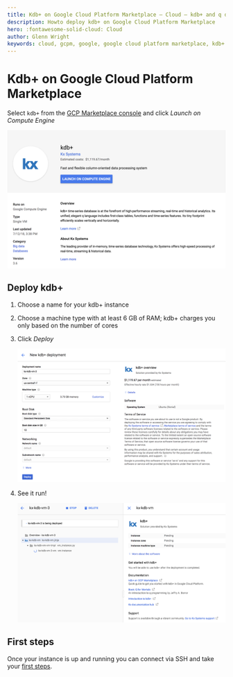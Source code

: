 ```yaml
---
title: Kdb+ on Google Cloud Platform Marketplace – Cloud – kdb+ and q documentation
description: Howto deploy kdb+ on Google Cloud Platform Marketplace
hero: :fontawesome-solid-cloud: Cloud
author: Glenn Wright
keywords: cloud, gcpm, google, google cloud platform marketplace, kdb+
---
```

# Kdb+ on Google Cloud Platform Marketplace




Select `kdb+` from the [GCP Marketplace console](https://console.cloud.google.com/marketplace/details/kx-kdb-vm-public/kdb?q=kdb%2B&id=2ea31279-c1cd-4177-872c-e569c81651d6) and click _Launch on Compute Engine_

![kdb+ on GCL](img/gcpm-landing.png)


## Deploy kdb+

1. Choose a name for your kdb+ instance
2. Choose a machine type with at least 6&nbsp;GB of RAM; kdb+ charges you only based on the number of cores
3. Click _Deploy_

    ![GCL Deploy](img/gcpm-deploy.png)

4. See it run! 

    ![GCL Deploy done](img/gcpm-deploy-done.png)


## First steps

Once your instance is up and running you can connect via SSH and take your [first steps](../../learn/brief-introduction.md).

